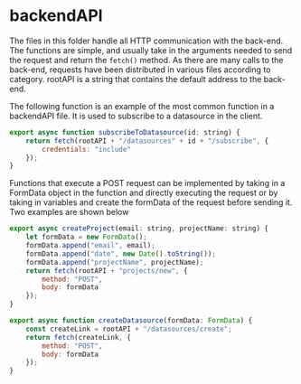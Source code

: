 # backendAPI

The files in this folder handle all HTTP communication with the back-end. The functions are simple, and usually take in the arguments needed to send the request and return the `fetch()` method. As there are many calls to the back-end, requests have been distributed in various files according to category. rootAPI is a string that contains the default address to the back-end.

The following function is an example of the most common function in a backendAPI file. It is used to subscribe to a datasource in the client.

```javascript
export async function subscribeToDatasource(id: string) {
	return fetch(rootAPI + "/datasources" + id + "/subscribe", {
		credentials: "include"
	});
}
```

Functions that execute a POST request can be implemented by taking in a FormData object in the function and directly executing the request or by taking in variables and create the formData of the request before sending it. Two examples are shown below

```javascript
export async createProject(email: string, projectName: string) {
	let formData = new FormData();
	formData.append("email", email);
	formData.append("date", new Date().toString());
	formData.append("projectName", projectName);
	return fetch(rootAPI + "projects/new", {
		method: "POST",
		body: formData
	});
}
```

```javascript
export async function createDatasource(formData: FormData) {
	const createLink = rootAPI + "/datasources/create";
	return fetch(createLink, {
		method: "POST",
		body: formData
	});
}
```
